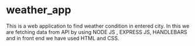 # weather_app
This is a web application to find weather condition in entered city. In this we are fetching data from API by using NODE JS , EXPRESS JS, HANDLEBARS and in front end we have used HTML and CSS.
